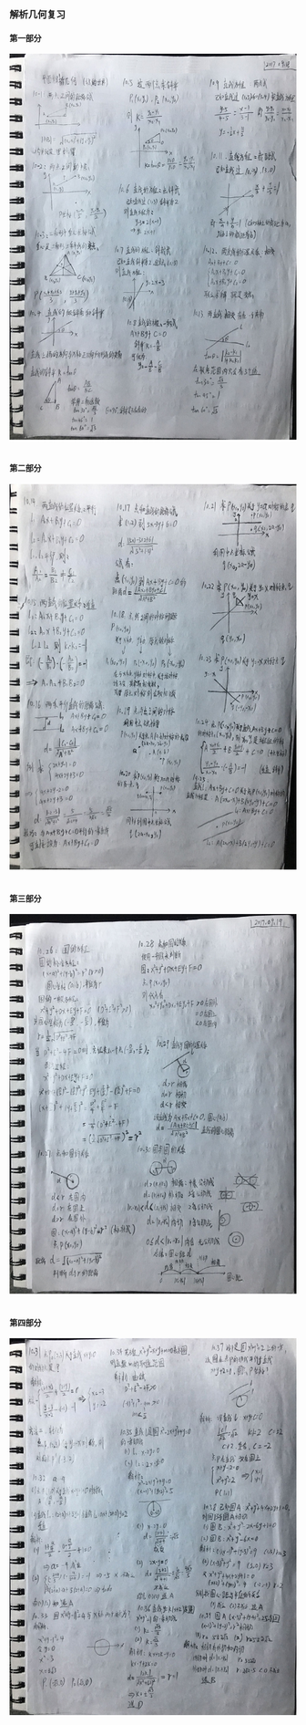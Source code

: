 ### __解析几何复习__

#### __第一部分__
<div align=center>
  <img width="750" src="../pics/10-01.jpg"/>
</div>
<br>

#### __第二部分__
<div align=center>
  <img width="750" src="../pics/10-02.jpg"/>
</div>
<br>

#### __第三部分__
<div align=center>
  <img width="750" src="../pics/10-03.jpg"/>
</div>
<br>

#### __第四部分__
<div align=center>
  <img width="750" src="../pics/10-04.jpg"/>
</div>
<br>